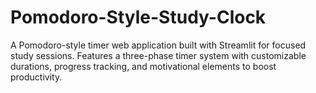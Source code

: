 # Pomodoro-Style-Study-Clock
A Pomodoro-style timer web application built with Streamlit for focused study sessions. Features a three-phase timer system with customizable durations, progress tracking, and motivational elements to boost productivity.
